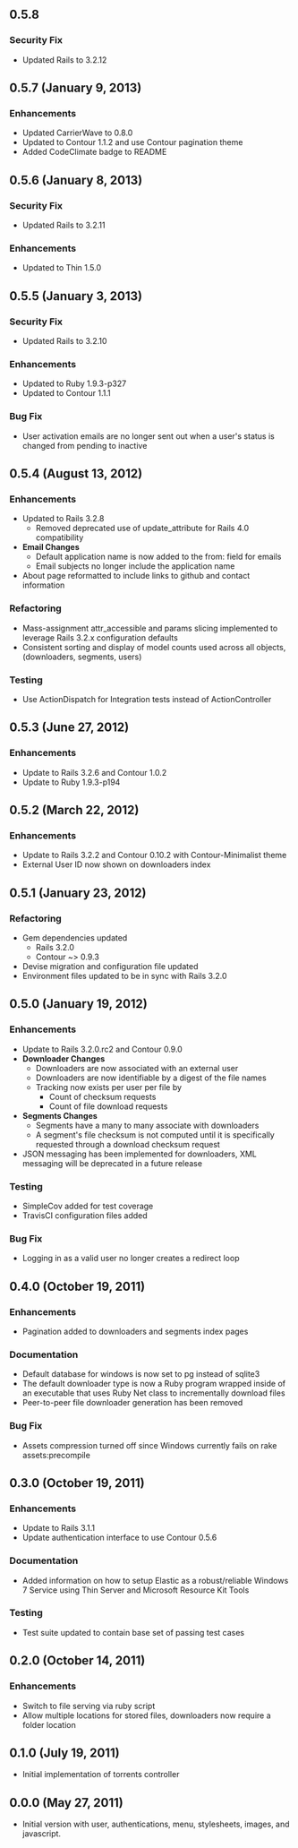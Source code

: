 ## 0.5.8

### Security Fix
- Updated Rails to 3.2.12

## 0.5.7 (January 9, 2013)

### Enhancements
- Updated CarrierWave to 0.8.0
- Updated to Contour 1.1.2 and use Contour pagination theme
- Added CodeClimate badge to README

## 0.5.6 (January 8, 2013)

### Security Fix
- Updated Rails to 3.2.11

### Enhancements
- Updated to Thin 1.5.0

## 0.5.5 (January 3, 2013)

### Security Fix
- Updated Rails to 3.2.10

### Enhancements
- Updated to Ruby 1.9.3-p327
- Updated to Contour 1.1.1

### Bug Fix
- User activation emails are no longer sent out when a user's status is changed from pending to inactive

## 0.5.4 (August 13, 2012)

### Enhancements
- Updated to Rails 3.2.8
  - Removed deprecated use of update_attribute for Rails 4.0 compatibility
- **Email Changes**
  - Default application name is now added to the from: field for emails
  - Email subjects no longer include the application name
- About page reformatted to include links to github and contact information

### Refactoring
- Mass-assignment attr_accessible and params slicing implemented to leverage Rails 3.2.x configuration defaults
- Consistent sorting and display of model counts used across all objects, (downloaders, segments, users)

### Testing
- Use ActionDispatch for Integration tests instead of ActionController

## 0.5.3 (June 27, 2012)

### Enhancements
- Update to Rails 3.2.6 and Contour 1.0.2
- Update to Ruby 1.9.3-p194

## 0.5.2 (March 22, 2012)

### Enhancements
- Update to Rails 3.2.2 and Contour 0.10.2 with Contour-Minimalist theme
- External User ID now shown on downloaders index

## 0.5.1 (January 23, 2012)

### Refactoring
- Gem dependencies updated
  - Rails 3.2.0
  - Contour ~> 0.9.3
- Devise migration and configuration file updated
- Environment files updated to be in sync with Rails 3.2.0

## 0.5.0 (January 19, 2012)

### Enhancements
- Update to Rails 3.2.0.rc2 and Contour 0.9.0
- **Downloader Changes**
  - Downloaders are now associated with an external user
  - Downloaders are now identifiable by a digest of the file names
  - Tracking now exists per user per file by
    - Count of checksum requests
    - Count of file download requests
- **Segments Changes**
  - Segments have a many to many associate with downloaders
  - A segment's file checksum is not computed until it is specifically requested through a download checksum request
- JSON messaging has been implemented for downloaders, XML messaging will be deprecated in a future release

### Testing
- SimpleCov added for test coverage
- TravisCI configuration files added

### Bug Fix
- Logging in as a valid user no longer creates a redirect loop

## 0.4.0 (October 19, 2011)

### Enhancements
- Pagination added to downloaders and segments index pages

### Documentation
- Default database for windows is now set to pg instead of sqlite3
- The default downloader type is now a Ruby program wrapped inside of an executable that uses Ruby Net class to incrementally download files
- Peer-to-peer file downloader generation has been removed

### Bug Fix
- Assets compression turned off since Windows currently fails on rake assets:precompile

## 0.3.0 (October 19, 2011)

### Enhancements
- Update to Rails 3.1.1
- Update authentication interface to use Contour 0.5.6

### Documentation
- Added information on how to setup Elastic as a robust/reliable Windows 7 Service using Thin Server and Microsoft Resource Kit Tools

### Testing
- Test suite updated to contain base set of passing test cases

## 0.2.0 (October 14, 2011)

### Enhancements
- Switch to file serving via ruby script
- Allow multiple locations for stored files, downloaders now require a folder location

## 0.1.0 (July 19, 2011)

- Initial implementation of torrents controller

## 0.0.0 (May 27, 2011)

- Initial version with user, authentications, menu, stylesheets, images, and javascript.
